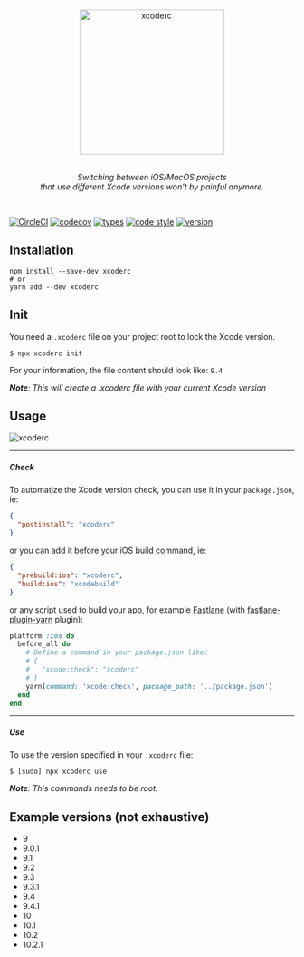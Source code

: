 <p align="center">
  <br>
  <img height="256" src="https://github.com/VincentCATILLON/xcoderc/raw/master/.github/logo.png" alt="xcoderc">
  <br>
  <br>
</p>

<p align="center">
  <i>Switching between iOS/MacOS projects <br>that use different Xcode versions won't by painful anymore.</i>
</p>

<br>

[![CircleCI](https://circleci.com/gh/VincentCATILLON/xcoderc.svg?style=shield)](https://circleci.com/gh/VincentCATILLON/xcoderc)
[![codecov](https://codecov.io/gh/VincentCATILLON/xcoderc/branch/master/graph/badge.svg?token=aiXSI86rRD)](https://codecov.io/gh/VincentCATILLON/xcoderc)
[![types](https://img.shields.io/npm/types/xcoderc.svg?color=e8bd36)](https://flow.org)
[![code style](https://img.shields.io/badge/code_style-eslint-463fd4.svg)](https://eslint.org/)
[![version](https://img.shields.io/npm/v/xcoderc.svg?color=cb3837)](https://www.npmjs.com/package/xcoderc)

## Installation

```console
npm install --save-dev xcoderc
# or
yarn add --dev xcoderc
```

## Init

You need a `.xcoderc` file on your project root to lock the Xcode version.

```console
$ npx xcoderc init
```

For your information, the file content should look like: `9.4`

_**Note**: This will create a .xcoderc file with your current Xcode version_

## Usage

<img src="https://github.com/VincentCATILLON/xcoderc/raw/master/.github/terminal.png" alt="xcoderc">

---

##### Check

To automatize the Xcode version check, you can use it in your `package.json`, ie:

```json
{
  "postinstall": "xcoderc"
}
```

or you can add it before your iOS build command, ie:

```json
{
  "prebuild:ios": "xcoderc",
  "build:ios": "xcodebuild"
}
```

or any script used to build your app, for example [Fastlane](https://fastlane.tools) (with [fastlane-plugin-yarn](https://github.com/joshrlesch/fastlane-plugin-yarn) plugin):

```ruby
platform :ios do
  before_all do
    # Define a command in your package.json like:
    # {
    #   "xcode:check": "xcoderc"
    # }
    yarn(command: 'xcode:check', package_path: '../package.json')
  end
end
```

---

##### Use

To use the version specified in your `.xcoderc` file:

```console
$ [sudo] npx xcoderc use
```

_**Note**: This commands needs to be root._

## Example versions (not exhaustive)

- 9
- 9.0.1
- 9.1
- 9.2
- 9.3
- 9.3.1
- 9.4
- 9.4.1
- 10
- 10.1
- 10.2
- 10.2.1
